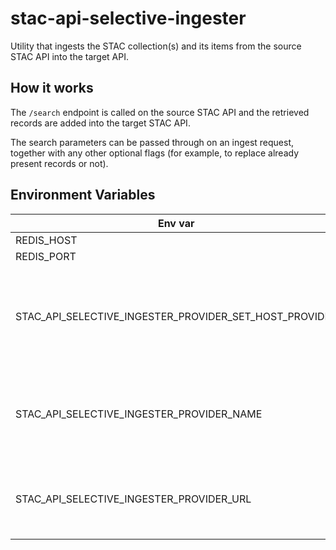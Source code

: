 # stac-api-selective-ingester
Utility that ingests the STAC collection(s) and its items from the source STAC API into the target API.

## How it works
The `/search` endpoint is called on the source STAC API and the retrieved records are added into the target STAC API.

The search parameters can be passed through on an ingest request, together with any other optional flags (for example, to replace already present records or not).

## Environment Variables
| Env var | Used for | Default |
| --- | --- | --- |
| REDIS_HOST| | |
| REDIS_PORT| | |
| STAC_API_SELECTIVE_INGESTER_PROVIDER_SET_HOST_PROVIDER | Set our details as an external provider for providers entry in the STAC record | `False` |
| STAC_API_SELECTIVE_INGESTER_PROVIDER_NAME | Setting ourselves as the provider for the STAC API server entry | Spatial Days |
| STAC_API_SELECTIVE_INGESTER_PROVIDER_URL | Our organization provider URL (i.e. organization website) | https://spatialdays.com/ |
